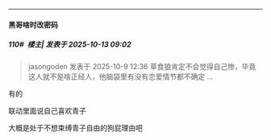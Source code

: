 ﻿
*****

####  黑哥啥时改密码  
##### 110#         楼主| 发表于 2025-10-13 09:02

<blockquote>jasongoden 发表于 2025-10-9 12:36
草食狼肯定不会觉得自己惨，毕竟这人就不是啥正经人，他脑袋里有没有恋爱情节都不确定 ...</blockquote>
有的

联动里面说自己喜欢青子

大概是处于不想束缚青子自由的狗屁理由吧


